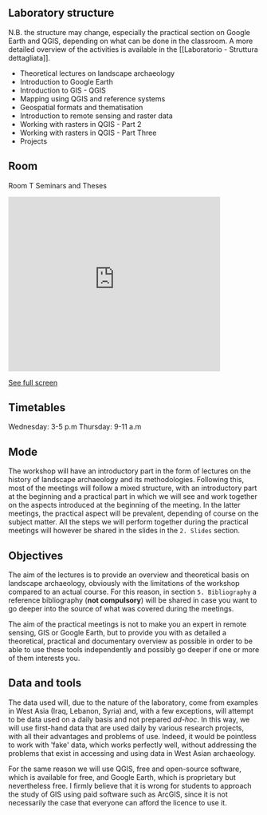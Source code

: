 ## Laboratory structure

N.B. the structure may change, especially the practical section on Google Earth and QGIS, depending on what can be done in the classroom. A more detailed overview of the activities is available in the [[Laboratorio - Struttura dettagliata]].

- Theoretical lectures on landscape archaeology
- Introduction to Google Earth
- Introduction to GIS - QGIS
- Mapping using QGIS and reference systems
- Geospatial formats and thematisation
- Introduction to remote sensing and raster data
- Working with rasters in QGIS - Part 2
- Working with rasters in QGIS - Part Three
- Projects

## Room

Room T Seminars and Theses

<iframe width="425" height="350" frameborder="0" allowfullscreen src="https://umap.openstreetmap.fr/en/map/untitled-map_867215?scaleControl=false&miniMap=false&scrollWheelZoom=true&zoomControl=true&allowEdit=false&moreControl=false&searchControl=null&tilelayersControl=null&embedControl=null&datalayersControl=null&onLoadPanel=undefined&captionBar=false"></iframe><p><a href="//umap.openstreetmap.fr/en/map/untitled-map_867215">See full screen</a></p>

## Timetables

Wednesday: 3-5 p.m
Thursday: 9-11 a.m

## Mode

The workshop will have an introductory part in the form of lectures on the history of landscape archaeology and its methodologies. Following this, most of the meetings will follow a mixed structure, with an introductory part at the beginning and a practical part in which we will see and work together on the aspects introduced at the beginning of the meeting. In the latter meetings, the practical aspect will be prevalent, depending of course on the subject matter. All the steps we will perform together during the practical meetings will however be shared in the slides in the `2. Slides` section.

## Objectives

The aim of the lectures is to provide an overview and theoretical basis on landscape archaeology, obviously with the limitations of the workshop compared to an actual course. For this reason, in section `5. Bibliography` a reference bibliography (**not compulsory**) will be shared in case you want to go deeper into the source of what was covered during the meetings.

The aim of the practical meetings is not to make you an expert in remote sensing, GIS or Google Earth, but to provide you with as detailed a theoretical, practical and documentary overview as possible in order to be able to use these tools independently and possibly go deeper if one or more of them interests you.

## Data and tools

The data used will, due to the nature of the laboratory, come from examples in West Asia (Iraq, Lebanon, Syria) and, with a few exceptions, will attempt to be data used on a daily basis and not prepared *ad-hoc*. In this way, we will use first-hand data that are used daily by various research projects, with all their advantages and problems of use. Indeed, it would be pointless to work with 'fake' data, which works perfectly well, without addressing the problems that exist in accessing and using data in West Asian archaeology.

For the same reason we will use QGIS, free and open-source software, which is available for free, and Google Earth, which is proprietary but nevertheless free. I firmly believe that it is wrong for students to approach the study of GIS using paid software such as ArcGIS, since it is not necessarily the case that everyone can afford the licence to use it.